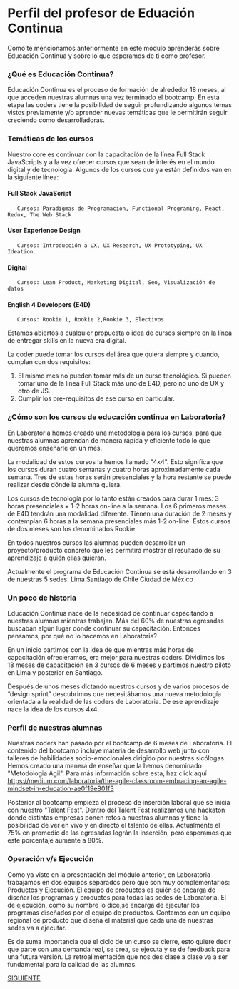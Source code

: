 
# Perfil del profesor de Eduación Continua

Como te mencionamos anteriormente en este módulo aprenderás sobre Educación Continua y sobre lo que esperamos de ti como profesor.


### ¿Qué es Educación Continua?

Educación Continua es el proceso de formación de alrededor 18 meses, al que acceden nuestras alumnas una vez terminado el bootcamp. En esta etapa las coders tiene la posibilidad de seguir profundizando algunos temas vistos previamente y/o aprender nuevas temáticas que le permitirán seguir creciendo como desarrolladoras.


### Temáticas de los cursos

Nuestro core es continuar con la capacitación de la línea Full Stack JavaScripts y a la vez ofrecer cursos que sean de interés en el mundo digital y de tecnología. Algunos de los cursos que ya están definidos van en la siguiente línea:

#### Full Stack JavaScript
       Cursos: Paradigmas de Programación, Functional Programing, React, Redux, The Web Stack	

#### User Experience Design 
       Cursos: Introducción a UX, UX Research, UX Prototyping, UX Ideation.
       
#### Digital
       Cursos: Lean Product, Marketing Digital, Seo, Visualización de datos
       
#### English 4 Developers (E4D)
       Cursos: Rookie 1, Rookie 2,Rookie 3, Electivos

Estamos  abiertos a cualquier propuesta o idea de cursos siempre en la línea de entregar skills en la nueva era digital.

La coder puede tomar los cursos del área que quiera siempre y cuando, cumplan con dos requisitos:
1) El mismo mes no pueden tomar más de un curso tecnológico. Si pueden tomar uno de la línea Full Stack más uno de E4D, pero no uno de UX y otro de JS.
2) Cumplir los pre-requisitos de ese curso en particular.


### ¿Cómo son los cursos de educación continua en Laboratoria?

En Laboratoria hemos creado una metodología para los cursos, para que nuestras alumnas aprendan de manera rápida y eficiente todo lo que queremos enseñarle en un mes. 

La modalidad de estos cursos la hemos llamado "4x4". Esto significa que los cursos duran cuatro semanas y cuatro horas aproximadamente cada semana. Tres de estas horas serán presenciales y la hora restante se puede realizar desde dónde la alumna quiera. 

Los cursos de tecnología por lo tanto están creados para durar 1 mes: 3 horas presenciales + 1-2 horas on-line a la semana.
Los 6 primeros meses de E4D tendrán una modalidad diferente. Tienen una duración de 2 meses y contemplan 6 horas a la semana presenciales más 1-2 on-line. Estos cursos de dos meses son los denominados Rookie. 

En todos nuestros cursos las alumnas pueden desarrollar un proyecto/producto concreto que les permitirá mostrar el resultado de su aprendizaje a quién ellas quieran.

Actualmente el programa de Educación Continua se está desarrollando en 3 de nuestras 5 sedes: 
Lima 
Santiago de Chile
Ciudad de México


### Un poco de historia

Educación Continua nace de la necesidad de continuar capacitando a nuestras alumnas mientras trabajan. Más del 60% de nuestras egresadas buscaban algún lugar donde continuar su capacitación. Entonces pensamos, por qué no lo hacemos en Laboratoria?

En un inicio partimos con la idea de que mientras más horas de capacitación ofrecieramos, era mejor para nuestras coders. Dividimos los 18 meses de capacitación en 3 cursos de 6 meses y partimos nuestro piloto en Lima y posterior en Santiago.

Después de unos meses dictando nuestros cursos y de varios procesos de “design sprint” descubrimos que necesitábamos una nueva metodología orientada a la realidad de las coders de Laboratoria. De ese aprendizaje nace la idea de los cursos 4x4.


### Perfil de nuestras alumnas

Nuestras coders han pasado por el bootcamp de 6 meses de Laboratoria. El contenido del bootcamp incluye materia de desarrollo web junto con talleres de habilidades socio-emocionales dirigido por nuestras sicólogas.
Hemos creado una manera de enseñar que la hemos denominado "Metodologia Agil". Para más información sobre esta, haz click aquí
https://medium.com/laboratoria/the-agile-classroom-embracing-an-agile-mindset-in-education-ae0f19e801f3

Posterior al bootcamp empieza el proceso de inserción laboral que se inicia con nuestro "Talent Fest". Dentro del Talent Fest realizamos una hackaton donde distintas empresas ponen retos a nuestras alumnas y tiene la posibilidad de ver en vivo y en directo el talento de ellas. Actualmente el 75% en promedio de las egresadas lográn la inserción, pero esperamos que este porcentaje aumente a 80%.

### Operación v/s Ejecución

Como ya viste en la presentación del módulo anterior, en Laboratoria trabajamos en dos equipos separados pero que son muy complementarios: Productos y Ejecución. El equipo de productos es quién se encarga de diseñar los programas y productos para todas las sedes de Laboratoria. El de ejecución, como su nombre lo dice,se encarga de ejecutar los programas diseñados por el equipo de productos. Contamos con un equipo regional de producto que diseña el material que cada una de nuestras sedes va a ejecutar.

Es de suma importancia que el ciclo de un curso se cierre, esto quiere decir que parte con una demanda real, se crea, se ejecuta y se de feedback para una futura versión. La retroalimentación que nos des clase a clase va a ser fundamental para la calidad de las alumnas.

[SIGUIENTE](02-perfilprofesor.md)

